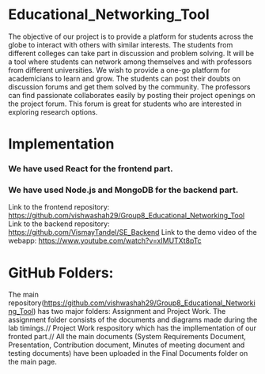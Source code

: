 # Educational_Networking_Tool

The objective of our project is to provide a platform for students across the globe to interact with others with similar interests. The students from different colleges can take part in discussion and problem solving. It will be a tool where students can network among themselves and with professors from different universities. We wish to provide a one-go platform for academicians to learn and grow. The students can post their doubts on discussion forums and get them solved by the community. The professors can find passionate collaborates easily by posting their project openings on the project forum. This forum is great for students who are interested in exploring research options.


# Implementation
### We have used React for the frontend part.
### We have used Node.js and MongoDB for the backend part.
Link to the frontend repository: https://github.com/vishwashah29/Group8_Educational_Networking_Tool
Link to the backend repository:  https://github.com/VismayTandel/SE_Backend
Link to the demo video of the webapp: https://www.youtube.com/watch?v=xIMUTXt8pTc


# GitHub Folders:
The main repository(https://github.com/vishwashah29/Group8_Educational_Networking_Tool) has two major folders: Assignment and Project Work. The assignment folder consists of the documents and diagrams made during the lab timings.//
Project Work respository which has the impllementation of our fronted part.//
All the main documents (System Requirements Document, Presentation, Contribution document, Minutes of meeting document and testing documents) have been uploaded in the Final Documents folder on the main page.
